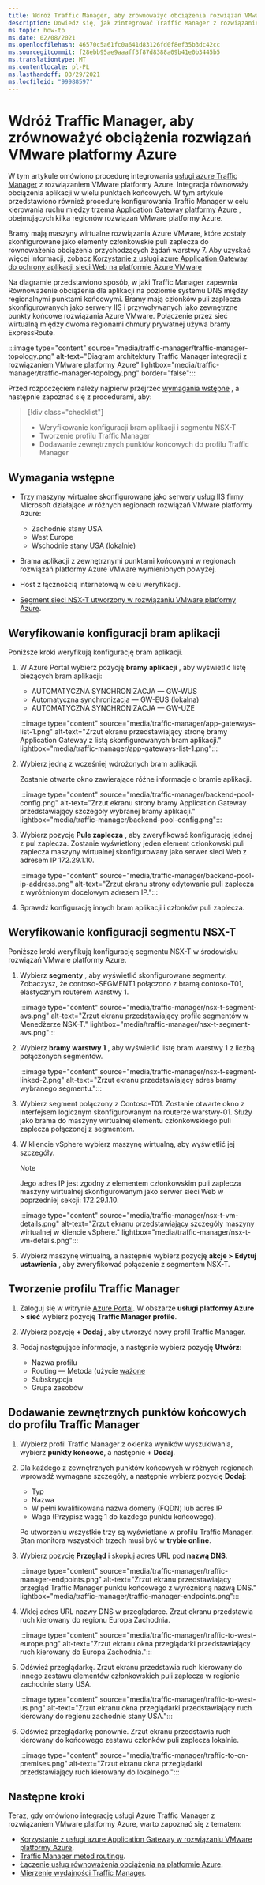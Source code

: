 ```yaml
---
title: Wdróż Traffic Manager, aby zrównoważyć obciążenia rozwiązań VMware platformy Azure
description: Dowiedz się, jak zintegrować Traffic Manager z rozwiązaniem VMware platformy Azure, aby zrównoważyć obciążenia aplikacji w wielu punktach końcowych w różnych regionach.
ms.topic: how-to
ms.date: 02/08/2021
ms.openlocfilehash: 46570c5a61fc0a641d83126fd0f8ef35b3dc42cc
ms.sourcegitcommit: f28ebb95ae9aaaff3f87d8388a09b41e0b3445b5
ms.translationtype: MT
ms.contentlocale: pl-PL
ms.lasthandoff: 03/29/2021
ms.locfileid: "99988597"
---
```

# <a name="deploy-traffic-manager-to-balance-azure-vmware-solution-workloads"></a>Wdróż Traffic Manager, aby zrównoważyć obciążenia rozwiązań VMware platformy Azure

W tym artykule omówiono procedurę integrowania [usługi azure Traffic Manager](../traffic-manager/traffic-manager-overview.md) z rozwiązaniem VMware platformy Azure. Integracja równoważy obciążenia aplikacji w wielu punktach końcowych. W tym artykule przedstawiono również procedurę konfigurowania Traffic Manager w celu kierowania ruchu między trzema [Application Gateway platformy Azure](../application-gateway/overview.md) , obejmujących kilka regionów rozwiązań VMware platformy Azure. 

Bramy mają maszyny wirtualne rozwiązania Azure VMware, które zostały skonfigurowane jako elementy członkowskie puli zaplecza do równoważenia obciążenia przychodzących żądań warstwy 7. Aby uzyskać więcej informacji, zobacz [Korzystanie z usługi azure Application Gateway do ochrony aplikacji sieci Web na platformie Azure VMware](protect-azure-vmware-solution-with-application-gateway.md)

Na diagramie przedstawiono sposób, w jaki Traffic Manager zapewnia Równoważenie obciążenia dla aplikacji na poziomie systemu DNS między regionalnymi punktami końcowymi. Bramy mają członków puli zaplecza skonfigurowanych jako serwery IIS i przywoływanych jako zewnętrzne punkty końcowe rozwiązania Azure VMware. Połączenie przez sieć wirtualną między dwoma regionami chmury prywatnej używa bramy ExpressRoute.   

:::image type="content" source="media/traffic-manager/traffic-manager-topology.png" alt-text="Diagram architektury Traffic Manager integracji z rozwiązaniem VMware platformy Azure" lightbox="media/traffic-manager/traffic-manager-topology.png" border="false":::

Przed rozpoczęciem należy najpierw przejrzeć [wymagania wstępne](#prerequisites) , a następnie zapoznać się z procedurami, aby:

> [!div class="checklist"]
> * Weryfikowanie konfiguracji bram aplikacji i segmentu NSX-T
> * Tworzenie profilu Traffic Manager
> * Dodawanie zewnętrznych punktów końcowych do profilu Traffic Manager

## <a name="prerequisites"></a>Wymagania wstępne

- Trzy maszyny wirtualne skonfigurowane jako serwery usług IIS firmy Microsoft działające w różnych regionach rozwiązań VMware platformy Azure: 
   - Zachodnie stany USA
   - West Europe
   - Wschodnie stany USA (lokalnie) 

- Brama aplikacji z zewnętrznymi punktami końcowymi w regionach rozwiązań platformy Azure VMware wymienionych powyżej.

- Host z łącznością internetową w celu weryfikacji. 

- [Segment sieci NSX-T utworzony w rozwiązaniu VMware platformy Azure](tutorial-nsx-t-network-segment.md).

## <a name="verify-your-application-gateways-configuration"></a>Weryfikowanie konfiguracji bram aplikacji

Poniższe kroki weryfikują konfigurację bram aplikacji.

1. W Azure Portal wybierz pozycję **bramy aplikacji** , aby wyświetlić listę bieżących bram aplikacji:

   - AUTOMATYCZNA SYNCHRONIZACJA — GW-WUS
   - Automatyczna synchronizacja — GW-EUS (lokalna)
   - AUTOMATYCZNA SYNCHRONIZACJA — GW-UZE

   :::image type="content" source="media/traffic-manager/app-gateways-list-1.png" alt-text="Zrzut ekranu przedstawiający stronę bramy Application Gateway z listą skonfigurowanych bram aplikacji." lightbox="media/traffic-manager/app-gateways-list-1.png":::

1. Wybierz jedną z wcześniej wdrożonych bram aplikacji. 

   Zostanie otwarte okno zawierające różne informacje o bramie aplikacji. 

   :::image type="content" source="media/traffic-manager/backend-pool-config.png" alt-text="Zrzut ekranu strony bramy Application Gateway przedstawiający szczegóły wybranej bramy aplikacji." lightbox="media/traffic-manager/backend-pool-config.png":::

1. Wybierz pozycję **Pule zaplecza** , aby zweryfikować konfigurację jednej z pul zaplecza. Zostanie wyświetlony jeden element członkowski puli zaplecza maszyny wirtualnej skonfigurowany jako serwer sieci Web z adresem IP 172.29.1.10.
 
   :::image type="content" source="media/traffic-manager/backend-pool-ip-address.png" alt-text="Zrzut ekranu strony edytowanie puli zaplecza z wyróżnionym docelowym adresem IP.":::

1. Sprawdź konfigurację innych bram aplikacji i członków puli zaplecza. 

## <a name="verify-the-nsx-t-segment-configuration"></a>Weryfikowanie konfiguracji segmentu NSX-T

Poniższe kroki weryfikują konfigurację segmentu NSX-T w środowisku rozwiązań VMware platformy Azure.

1. Wybierz **segmenty** , aby wyświetlić skonfigurowane segmenty.  Zobaczysz, że contoso-SEGMENT1 połączono z bramą contoso-T01, elastycznym routerem warstwy 1.

   :::image type="content" source="media/traffic-manager/nsx-t-segment-avs.png" alt-text="Zrzut ekranu przedstawiający profile segmentów w Menedżerze NSX-T." lightbox="media/traffic-manager/nsx-t-segment-avs.png":::    

1. Wybierz **bramy warstwy 1** , aby wyświetlić listę bram warstwy 1 z liczbą połączonych segmentów. 

   :::image type="content" source="media/traffic-manager/nsx-t-segment-linked-2.png" alt-text="Zrzut ekranu przedstawiający adres bramy wybranego segmentu.":::    

1. Wybierz segment połączony z Contoso-T01. Zostanie otwarte okno z interfejsem logicznym skonfigurowanym na routerze warstwy-01. Służy jako brama do maszyny wirtualnej elementu członkowskiego puli zaplecza połączonej z segmentem.

1. W kliencie vSphere wybierz maszynę wirtualną, aby wyświetlić jej szczegóły. 

   >[!NOTE]
   >Jego adres IP jest zgodny z elementem członkowskim puli zaplecza maszyny wirtualnej skonfigurowanym jako serwer sieci Web w poprzedniej sekcji: 172.29.1.10.

   :::image type="content" source="media/traffic-manager/nsx-t-vm-details.png" alt-text="Zrzut ekranu przedstawiający szczegóły maszyny wirtualnej w kliencie vSphere." lightbox="media/traffic-manager/nsx-t-vm-details.png":::    

4. Wybierz maszynę wirtualną, a następnie wybierz pozycję **akcje > Edytuj ustawienia** , aby zweryfikować połączenie z segmentem NSX-T.

## <a name="create-your-traffic-manager-profile"></a>Tworzenie profilu Traffic Manager

1. Zaloguj się w witrynie [Azure Portal](https://rc.portal.azure.com/#home). W obszarze **usługi platformy Azure > sieć** wybierz pozycję **Traffic Manager profile**.

2. Wybierz pozycję **+ Dodaj** , aby utworzyć nowy profil Traffic Manager.
 
3. Podaj następujące informacje, a następnie wybierz pozycję **Utwórz**:

   - Nazwa profilu
   - Routing — Metoda (użycie [ważone](../traffic-manager/traffic-manager-routing-methods.md)
   - Subskrypcja
   - Grupa zasobów

## <a name="add-external-endpoints-into-the-traffic-manager-profile"></a>Dodawanie zewnętrznych punktów końcowych do profilu Traffic Manager

1. Wybierz profil Traffic Manager z okienka wyników wyszukiwania, wybierz **punkty końcowe**, a następnie **+ Dodaj**.

1. Dla każdego z zewnętrznych punktów końcowych w różnych regionach wprowadź wymagane szczegóły, a następnie wybierz pozycję **Dodaj**: 
   - Typ
   - Nazwa
   - W pełni kwalifikowana nazwa domeny (FQDN) lub adres IP
   - Waga (Przypisz wagę 1 do każdego punktu końcowego). 

   Po utworzeniu wszystkie trzy są wyświetlane w profilu Traffic Manager. Stan monitora wszystkich trzech musi być w **trybie online**.

3. Wybierz pozycję **Przegląd** i skopiuj adres URL pod **nazwą DNS**.

   :::image type="content" source="media/traffic-manager/traffic-manager-endpoints.png" alt-text="Zrzut ekranu przedstawiający przegląd Traffic Manager punktu końcowego z wyróżnioną nazwą DNS." lightbox="media/traffic-manager/traffic-manager-endpoints.png"::: 

4. Wklej adres URL nazwy DNS w przeglądarce. Zrzut ekranu przedstawia ruch kierowany do regionu Europa Zachodnia.

   :::image type="content" source="media/traffic-manager/traffic-to-west-europe.png" alt-text="Zrzut ekranu okna przeglądarki przedstawiający ruch kierowany do Europa Zachodnia."::: 

5. Odśwież przeglądarkę. Zrzut ekranu przedstawia ruch kierowany do innego zestawu elementów członkowskich puli zaplecza w regionie zachodnie stany USA.

   :::image type="content" source="media/traffic-manager/traffic-to-west-us.png" alt-text="Zrzut ekranu okna przeglądarki przedstawiający ruch kierowany do regionu zachodnie stany USA."::: 

6. Odśwież przeglądarkę ponownie. Zrzut ekranu przedstawia ruch kierowany do końcowego zestawu członków puli zaplecza lokalnie.

   :::image type="content" source="media/traffic-manager/traffic-to-on-premises.png" alt-text="Zrzut ekranu okna przeglądarki przedstawiający ruch kierowany do lokalnego.":::

## <a name="next-steps"></a>Następne kroki

Teraz, gdy omówiono integrację usługi Azure Traffic Manager z rozwiązaniem VMware platformy Azure, warto zapoznać się z tematem:

- [Korzystanie z usługi azure Application Gateway w rozwiązaniu VMware platformy Azure](protect-azure-vmware-solution-with-application-gateway.md).
- [Traffic Manager metod routingu](../traffic-manager/traffic-manager-routing-methods.md).
- [Łączenie usług równoważenia obciążenia na platformie Azure](../traffic-manager/traffic-manager-load-balancing-azure.md).
- [Mierzenie wydajności Traffic Manager](../traffic-manager/traffic-manager-performance-considerations.md).
